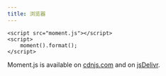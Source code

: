 ```yaml
---
title: 浏览器
---
```



```
<script src="moment.js"></script>
<script>
	moment().format();
</script>
```

Moment.js is available on [cdnjs.com](https://cdnjs.com/libraries/moment.js) and on [jsDelivr](https://www.jsdelivr.com/package/npm/moment).

